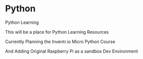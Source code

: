 # Python
Python Learning

This will be a place for Python Learning Resources

Currently Planning the Inventr.io Micro Python Course

And Adding Original Raspberry Pi as a sandbox Dev Environment
